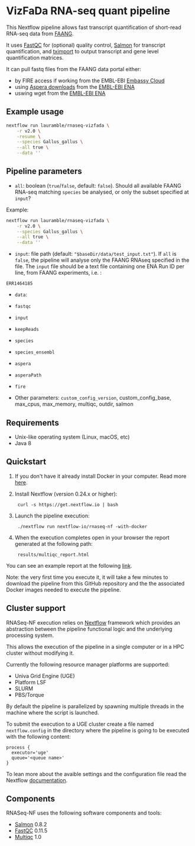 # VizFaDa RNA-seq quant pipeline

This Nextflow pipeline allows fast transcript quantification of short-read RNA-seq data from [FAANG](https://data.faang.org).

It uses [FastQC](http://www.bioinformatics.babraham.ac.uk/projects/fastqc/) for (optional) quality control,
 [Salmon](https://salmon.readthedocs.io/en/latest/salmon.html) for transcript quantification,
 and [tximport](http://bioconductor.org/packages/release/bioc/html/tximport.html) to output transcript and gene level quantification matrices.

It can pull fastq files from the FAANG data portal either:
* by FIRE access if working from the EMBL-EBI [Embassy Cloud](https://www.embassycloud.org/)
* using [Aspera downloads](https://www.ibm.com/products/aspera/downloads) from the [EMBL-EBI ENA](https://www.ebi.ac.uk/ena/browser/home)
* uswing wget from the [EMBL-EBI ENA](https://www.ebi.ac.uk/ena/browser/home)

## Example usage

```bash
nextflow run lauramble/rnaseq-vizfada \
    -r v2.0 \
    -resume \
    --species Gallus_gallus \
    --all true \
    --data ''
```

## Pipeline parameters

* `all`: boolean (`true`/`false`, default: `false`). Should all available FAANG RNA-seq matching `species` be analysed, or only the subset specified at `input`?

Example:

```bash
nextflow run lauramble/rnaseq-vizfada \
    -r v2.0 \
    --species Gallus_gallus \
    --all true \
    --data ''
```

* `input`: file path (default: `"$baseDir/data/test_input.txt"`). If `all` is `false`, the pipeline will analyse only the FAANG RNAseq specified in the file.
The `input` file should be a text file containing one ENA Run ID per line, from FAANG experiments, i.e. :
```
ERR1464185

```

* `data`: 

* `fastqc`

* `input`

* `keepReads`

* `species`

* `species_ensembl`

* `aspera`

* `asperaPath`

* `fire`

* Other parameters: `custom_config_version`, custom_config_base, max_cpus, max_memory, multiqc, outdir, salmon



## Requirements

* Unix-like operating system (Linux, macOS, etc)
* Java 8

## Quickstart

1. If you don't have it already install Docker in your computer. Read more [here](https://docs.docker.com/).

2. Install Nextflow (version 0.24.x or higher):

        curl -s https://get.nextflow.io | bash

3. Launch the pipeline execution:

        ./nextflow run nextflow-io/rnaseq-nf -with-docker

4. When the execution completes open in your browser the report generated at the following path:

        results/multiqc_report.html

You can see an example report at the following [link](http://multiqc.info/examples/rna-seq/multiqc_report.html).

Note: the very first time you execute it, it will take a few minutes to download the pipeline
from this GitHub repository and the the associated Docker images needed to execute the pipeline.  


## Cluster support

RNASeq-NF execution relies on [Nextflow](http://www.nextflow.io) framework which provides an
abstraction between the pipeline functional logic and the underlying processing system.

This allows the execution of the pipeline in a single computer or in a HPC cluster without modifying it.

Currently the following resource manager platforms are supported:

  + Univa Grid Engine (UGE)
  + Platform LSF
  + SLURM
  + PBS/Torque


By default the pipeline is parallelized by spawning multiple threads in the machine where the script is launched.

To submit the execution to a UGE cluster create a file named `nextflow.config` in the directory
where the pipeline is going to be executed with the following content:

    process {
      executor='uge'
      queue='<queue name>'
    }

To lean more about the avaible settings and the configuration file read the
Nextflow [documentation](http://www.nextflow.io/docs/latest/config.html).


## Components

RNASeq-NF uses the following software components and tools:

* [Salmon](https://combine-lab.github.io/salmon/) 0.8.2
* [FastQC](https://www.bioinformatics.babraham.ac.uk/projects/fastqc/) 0.11.5
* [Multiqc](https://multiqc.info) 1.0
